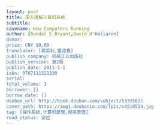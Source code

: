 ```yaml
---
layout: post
title: 深入理解计算机系统
subtitle:
casename: How Computers Running
author: [Randal E.Bryant,David O'Hallaron]
donor: 
price: CNY 99.00
translator: [龚奕利,雷迎春]
publish_company: 机械工业出版社
publish_version: 第2版
publish_date: 2011-1-1
isbn: 9787111321330
serial: 
total_volume: 1
borrower: []
borrow_date: []
douban_url: http://book.douban.com/subject/5333562/
cover_path: https://img1.doubanio.com/lpic/s4510534.jpg
tag: [操作系统,计算机原理,程序原理]
read_status: 读过
---
```


